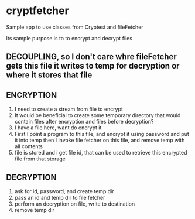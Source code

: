 # cryptfetcher

Sample app to use classes from Cryptest and fileFetcher

Its sample purpose is to to encrypt and decrypt files

## DECOUPLING, so I don't care whre fileFetcher gets this file it writes to temp for decryption or where it stores that file
	
## ENCRYPTION
1. I need to create a stream from file to encrypt
1. It would be beneficial to create some temporary directory that would contain files after encryption and files before decryption?
1. I have a file here, want do encrypt it
1. First I point a program to this file, and encrypt it using password and put it into temp
 then I invoke file fetcher on this file, and remove temp with all contents
1. file is stored and i get file id, that can be used to retrieve this encrypted file from that storage



## DECRYPTION
1. ask for id, password, and create temp dir
1. pass an id and temp dir to file fetcher
1. perform an decryption on file, write to destination
1. remove temp dir